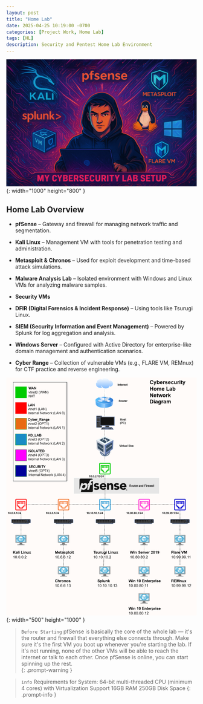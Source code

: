 ```yaml
---
layout: post
title: "Home Lab"
date: 2025-04-25 10:19:00 -0700
categories: [Project Work, Home Lab]
tags: [HL]
description: Security and Pentest Home Lab Environment
---
```


![Desktop View](/assets/img/HomeLab/Homelab-1.png){: width="1000" height="800" }

## Home Lab Overview 

- **pfSense** – Gateway and firewall for managing network traffic and segmentation.

- **Kali Linux** – Management VM with tools for penetration testing and administration.

- **Metasploit & Chronos** – Used for exploit development and time-based attack simulations.

- **Malware Analysis Lab** – Isolated environment with Windows and Linux VMs for analyzing malware samples.

- **Security VMs**

 - **DFIR (Digital Forensics & Incident Response)** – Using tools like Tsurugi Linux.

 - **SIEM (Security Information and Event Management)** – Powered by Splunk for log aggregation and analysis.

- **Windows Server** – Configured with Active Directory for enterprise-like domain management and authentication scenarios.

- **Cyber Range** – Collection of vulnerable VMs (e.g., FLARE VM, REMnux) for CTF practice and reverse engineering.

![Desktop View](/assets/img/HomeLab/Diagram1.png){: width="500" height="1000" }

> `Before Starting`
pfSense is basically the core of the whole lab — it's the router and firewall that everything else connects through. Make sure it's the first VM you boot up whenever you're starting the lab. If it's not running, none of the other VMs will be able to reach the internet or talk to each other. Once pfSense is online, you can start spinning up the rest.  
{: .prompt-warning }

> `info` 
Requirements for System:
64-bit multi-threaded CPU (minimum 4 cores) with Virtualization Support
16GB RAM
250GB Disk Space
{: .prompt-info }


